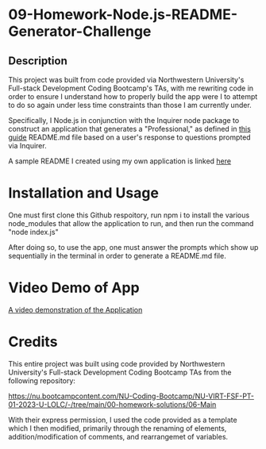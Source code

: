# 09-Homework-Node.js-README-Generator-Challenge

## Description
This project was built from code provided via Northwestern University's Full-stack Development Coding Bootcamp's TAs, with me rewriting code in order to ensure I understand how to properly build the app were I to attempt to do so again under less time constraints than those I am currently under.

Specifically, I Node.js in conjunction with the Inquirer node package to construct an application that generates a "Professional," as defined in [this guide](https://coding-boot-camp.github.io/full-stack/github/professional-readme-guide) README.md file based on a user's response to questions prompted via Inquirer.

A sample README I created using my own application is linked [here](TEST%20README.md)

# Installation and Usage
One must first clone this Github respoitory, run npm i to install the various node_modules that allow the application to run, and then run the command "node index.js"

After doing so, to use the app, one must answer the prompts which show up sequentially in the terminal in order to generate a README.md file.

# Video Demo of App
[A video demonstration of the Application](./09-Homework-Video-Demo.webm)

# Credits
This entire project was built using code provided by Northwestern University's Full-stack Development Coding Bootcamp TAs from the following repository:

https://nu.bootcampcontent.com/NU-Coding-Bootcamp/NU-VIRT-FSF-PT-01-2023-U-LOLC/-/tree/main/00-homework-solutions/06-Main

With their express permission, I used the code provided as a template which I then modified, primarily through the renaming of elements, addition/modification of comments, and rearrangemet of variables.
